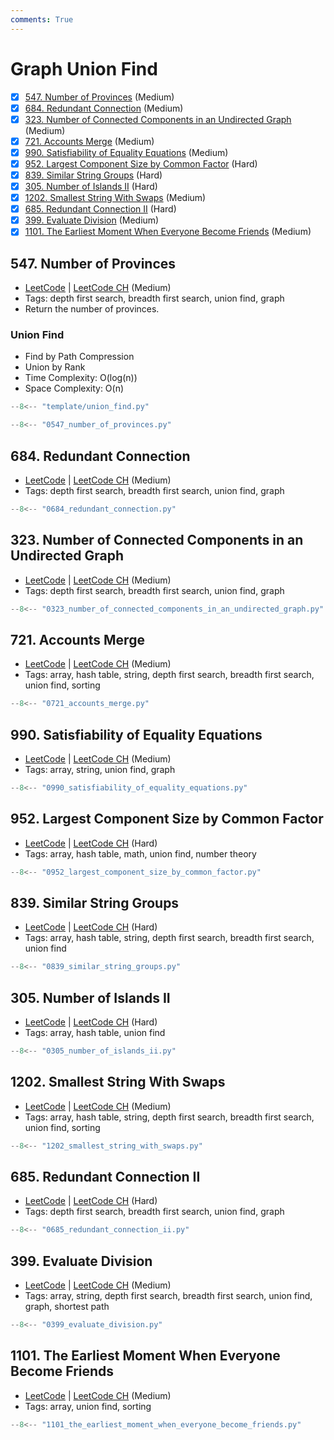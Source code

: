 ```yaml
---
comments: True
---
```


# Graph Union Find

- [x] [547. Number of Provinces](https://leetcode.cn/problems/number-of-provinces/) (Medium)
- [x] [684. Redundant Connection](https://leetcode.cn/problems/redundant-connection/) (Medium)
- [x] [323. Number of Connected Components in an Undirected Graph](https://leetcode.cn/problems/number-of-connected-components-in-an-undirected-graph/) (Medium)
- [x] [721. Accounts Merge](https://leetcode.cn/problems/accounts-merge/) (Medium)
- [x] [990. Satisfiability of Equality Equations](https://leetcode.cn/problems/satisfiability-of-equality-equations/) (Medium)
- [x] [952. Largest Component Size by Common Factor](https://leetcode.cn/problems/largest-component-size-by-common-factor/) (Hard)
- [x] [839. Similar String Groups](https://leetcode.cn/problems/similar-string-groups/) (Hard)
- [x] [305. Number of Islands II](https://leetcode.cn/problems/number-of-islands-ii/) (Hard)
- [x] [1202. Smallest String With Swaps](https://leetcode.cn/problems/smallest-string-with-swaps/) (Medium)
- [x] [685. Redundant Connection II](https://leetcode.cn/problems/redundant-connection-ii/) (Hard)
- [x] [399. Evaluate Division](https://leetcode.cn/problems/evaluate-division/) (Medium)
- [x] [1101. The Earliest Moment When Everyone Become Friends](https://leetcode.cn/problems/the-earliest-moment-when-everyone-become-friends/) (Medium)

## 547. Number of Provinces

-   [LeetCode](https://leetcode.com/problems/number-of-provinces/) | [LeetCode CH](https://leetcode.cn/problems/number-of-provinces/) (Medium)
-   Tags: depth first search, breadth first search, union find, graph
-   Return the number of provinces.

### Union Find

-   Find by Path Compression
-   Union by Rank
-   Time Complexity: O(log(n))
-   Space Complexity: O(n)

```python title="template/union_find.py"
--8<-- "template/union_find.py"
```

```python title="547. Number of Provinces - Python Solution"
--8<-- "0547_number_of_provinces.py"
```

## 684. Redundant Connection

-   [LeetCode](https://leetcode.com/problems/redundant-connection/) | [LeetCode CH](https://leetcode.cn/problems/redundant-connection/) (Medium)
-   Tags: depth first search, breadth first search, union find, graph

```python title="684. Redundant Connection - Python Solution"
--8<-- "0684_redundant_connection.py"
```

## 323. Number of Connected Components in an Undirected Graph

-   [LeetCode](https://leetcode.com/problems/number-of-connected-components-in-an-undirected-graph/) | [LeetCode CH](https://leetcode.cn/problems/number-of-connected-components-in-an-undirected-graph/) (Medium)
-   Tags: depth first search, breadth first search, union find, graph

```python title="323. Number of Connected Components in an Undirected Graph - Python Solution"
--8<-- "0323_number_of_connected_components_in_an_undirected_graph.py"
```

## 721. Accounts Merge

-   [LeetCode](https://leetcode.com/problems/accounts-merge/) | [LeetCode CH](https://leetcode.cn/problems/accounts-merge/) (Medium)
-   Tags: array, hash table, string, depth first search, breadth first search, union find, sorting

```python title="721. Accounts Merge - Python Solution"
--8<-- "0721_accounts_merge.py"
```

## 990. Satisfiability of Equality Equations

-   [LeetCode](https://leetcode.com/problems/satisfiability-of-equality-equations/) | [LeetCode CH](https://leetcode.cn/problems/satisfiability-of-equality-equations/) (Medium)
-   Tags: array, string, union find, graph

```python title="990. Satisfiability of Equality Equations - Python Solution"
--8<-- "0990_satisfiability_of_equality_equations.py"
```

## 952. Largest Component Size by Common Factor

-   [LeetCode](https://leetcode.com/problems/largest-component-size-by-common-factor/) | [LeetCode CH](https://leetcode.cn/problems/largest-component-size-by-common-factor/) (Hard)
-   Tags: array, hash table, math, union find, number theory

```python title="952. Largest Component Size by Common Factor - Python Solution"
--8<-- "0952_largest_component_size_by_common_factor.py"
```

## 839. Similar String Groups

-   [LeetCode](https://leetcode.com/problems/similar-string-groups/) | [LeetCode CH](https://leetcode.cn/problems/similar-string-groups/) (Hard)
-   Tags: array, hash table, string, depth first search, breadth first search, union find

```python title="839. Similar String Groups - Python Solution"
--8<-- "0839_similar_string_groups.py"
```

## 305. Number of Islands II

-   [LeetCode](https://leetcode.com/problems/number-of-islands-ii/) | [LeetCode CH](https://leetcode.cn/problems/number-of-islands-ii/) (Hard)
-   Tags: array, hash table, union find

```python title="305. Number of Islands II - Python Solution"
--8<-- "0305_number_of_islands_ii.py"
```

## 1202. Smallest String With Swaps

-   [LeetCode](https://leetcode.com/problems/smallest-string-with-swaps/) | [LeetCode CH](https://leetcode.cn/problems/smallest-string-with-swaps/) (Medium)
-   Tags: array, hash table, string, depth first search, breadth first search, union find, sorting

```python title="1202. Smallest String With Swaps - Python Solution"
--8<-- "1202_smallest_string_with_swaps.py"
```

## 685. Redundant Connection II

-   [LeetCode](https://leetcode.com/problems/redundant-connection-ii/) | [LeetCode CH](https://leetcode.cn/problems/redundant-connection-ii/) (Hard)
-   Tags: depth first search, breadth first search, union find, graph

```python title="685. Redundant Connection II - Python Solution"
--8<-- "0685_redundant_connection_ii.py"
```

## 399. Evaluate Division

-   [LeetCode](https://leetcode.com/problems/evaluate-division/) | [LeetCode CH](https://leetcode.cn/problems/evaluate-division/) (Medium)
-   Tags: array, string, depth first search, breadth first search, union find, graph, shortest path

```python title="399. Evaluate Division - Python Solution"
--8<-- "0399_evaluate_division.py"
```

## 1101. The Earliest Moment When Everyone Become Friends

-   [LeetCode](https://leetcode.com/problems/the-earliest-moment-when-everyone-become-friends/) | [LeetCode CH](https://leetcode.cn/problems/the-earliest-moment-when-everyone-become-friends/) (Medium)
-   Tags: array, union find, sorting

```python title="1101. The Earliest Moment When Everyone Become Friends - Python Solution"
--8<-- "1101_the_earliest_moment_when_everyone_become_friends.py"
```
